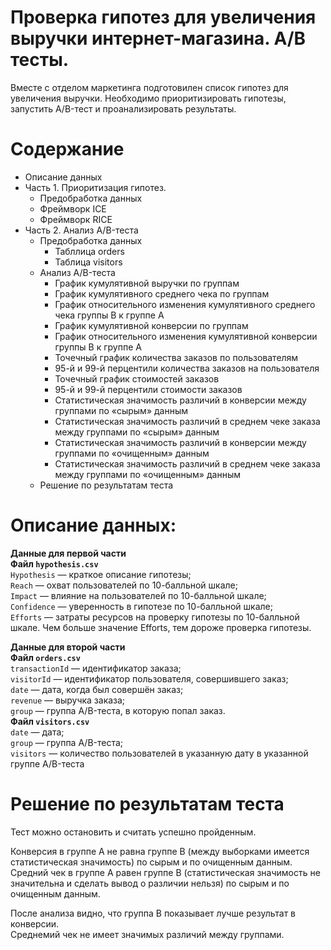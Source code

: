 # Проверка гипотез для увеличения выручки интернет-магазина. А/В тесты.

Вместе с отделом маркетинга подготовилен список гипотез для увеличения выручки. Необходимо приоритизировать гипотезы, запустить A/B-тест и проанализировать результаты.

# Содержание

* Описание данных
* Часть 1. Приоритизация гипотез.
    - Предобработка данных
    - Фреймворк ICE
    - Фреймворк RICE
* Часть 2. Анализ A/B-теста
    - Предобработка данных
        + Табллица orders
        + Таблица visitors
    - Анализ A/B-теста
        + График кумулятивной выручки по группам
        + График кумулятивного среднего чека по группам
        + График относительного изменения кумулятивного среднего чека группы B к группе A
        + График кумулятивной конверсии по группам
        + График относительного изменения кумулятивной конверсии группы B к группе A
        + Точечный график количества заказов по пользователям
        + 95-й и 99-й перцентили количества заказов на пользователя
        + Точечный график стоимостей заказов
        + 95-й и 99-й перцентили стоимости заказов
        + Cтатистическая значимость различий в конверсии между группами по «сырым» данным
        + Статистическая значимость различий в среднем чеке заказа между группами по «сырым» данным
        + Cтатистическая значимость различий в конверсии между группами по «очищенным» данным
        + Cтатистическая значимость различий в среднем чеке заказа между группами по «очищенным» данным
    - Решение по результатам теста

# Описание данных:


**Данные для первой части**  
**Файл `hypothesis.csv`**  
`Hypothesis` — краткое описание гипотезы;  
`Reach` — охват пользователей по 10-балльной шкале;  
`Impact` — влияние на пользователей по 10-балльной шкале;  
`Confidence` — уверенность в гипотезе по 10-балльной шкале;  
`Efforts` — затраты ресурсов на проверку гипотезы по 10-балльной шкале. Чем больше значение Efforts, тем дороже проверка гипотезы.  

**Данные для второй части**  
**Файл `orders.csv`**  
`transactionId` — идентификатор заказа;  
`visitorId` — идентификатор пользователя, совершившего заказ;  
`date` — дата, когда был совершён заказ;  
`revenue` — выручка заказа;  
`group` — группа A/B-теста, в которую попал заказ.  
**Файл `visitors.csv`**  
`date` — дата;  
`group` — группа A/B-теста;  
`visitors` — количество пользователей в указанную дату в указанной группе A/B-теста  


# Решение по результатам теста

Тест можно остановить и считать успешно пройденным.  

Конверсия в группе A не равна группе B (между выборками имеется статистическая значимость) по сырым и по очищенным данным.  
Средний чек в группе A равен группе B (статистическая значимость не значительна и сделать вывод о различии нельзя) по сырым и по очищенным данным.  

После анализа видно, что группа В показывает лучше результат в конверсии.  
Среднемий чек не имеет значимых различий между группами.
